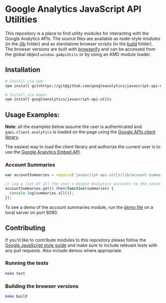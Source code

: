 Google Analytics JavaScript API Utilities
=========================================

This repository is a place to find utility modules for interacting with the Google Analytics APIs. The source files are available as node-style modules (in the [/lib](https://github.com/googleanalytics/javascript-api-utils/tree/master/lib) folder) and as standalone browser scripts (in the [build](https://github.com/googleanalytics/javascript-api-utils/tree/master/build) folder). The browser versions are built with [browserify](http://browserify.org/) and can be accessed from the global object `window.gaApiUtils` or by using an AMD module loader.

## Installation

```sh
# Install via npm
npm install git+https://git@github.com/googleanalytics/javascript-api-utils.git

# Install via bower
npm install googleanalytics/javascript-api-utils
```

## Usage Examples:

**Note**: all the examples below assume the user is authenticated and `gapi.client.analytics` is loaded on the page using the [Google APIs client library](https://developers.google.com/api-client-library/javascript/start/start-js).

The easiest way to load the client library and authorize the current user is to use the [Google Analytics Embed API](https://developers.google.com/analytics/devguides/reporting/embed/).

### Account Summaries

```js
var accountSummaries = require('javascript-api-utils/lib/account-summaries');

// Log a list of all the user's Google Analytics accounts to the console.
accountSummaries.get().then(function(summaries) {
  console.log(summaries.all());
});
```

To see a demo of the account summaries module, run the [demo file](https://github.com/googleanalytics/javascript-api-utils/blob/master/build/demo.html) on a local server on port 8080.

## Contributing

If you'd like to contribute modules to this repository please follow the [Google JavaScript style guide](https://google-styleguide.googlecode.com/svn/trunk/javascriptguide.xml) and make sure to include relevant tests with any pull requests. Also include demos where appropriate.

### Running the tests

```sh
make test
```

### Building the browser versions

```sh
make build
```


